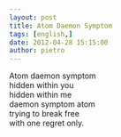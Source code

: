 ```yaml
---
layout: post
title: Atom Daemon Symptom
tags: [english,]
date: 2012-04-28 15:15:00
author: pietro
---
```

Atom daemon symptom<br/>hidden within you<br/>hidden within me<br/>daemon symptom atom<br/>trying to break free<br/>with one regret only.
